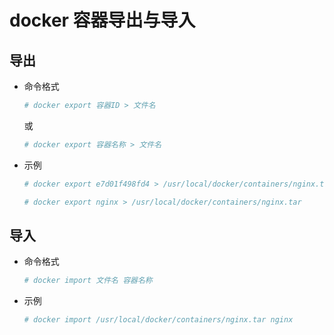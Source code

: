 # docker 容器导出与导入

## 导出

- 命令格式

    ```bash
    # docker export 容器ID > 文件名
    ```
    或
    ```bash
    # docker export 容器名称 > 文件名
    ```

- 示例

    ```bash
    # docker export e7d01f498fd4 > /usr/local/docker/containers/nginx.tar
    ```
    ```bash
    # docker export nginx > /usr/local/docker/containers/nginx.tar
    ```

## 导入

- 命令格式

    ```bash
    # docker import 文件名 容器名称
    ```

- 示例

    ```bash
    # docker import /usr/local/docker/containers/nginx.tar nginx
    ```

